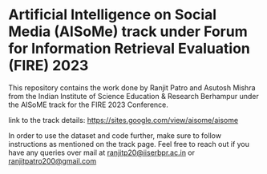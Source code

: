 # Artificial Intelligence on Social Media (AISoMe) track under Forum for Information Retrieval Evaluation (FIRE) 2023



This repository contains the work done by Ranjit Patro and Asutosh Mishra from the Indian Institute of Science Education & Research Berhampur under the AISoME track for the FIRE 2023 Conference.

link to the track details: https://sites.google.com/view/aisome/aisome

In order to use the dataset and code further, make sure to follow instructions as mentioned on the track page. Feel free to reach out if you have any queries over mail at ranjitp20@iiserbpr.ac.in or ranjitpatro200@gmail.com
